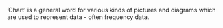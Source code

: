 ’Chart’ is a general word for various kinds of pictures and diagrams
which are used to represent data - often frequency data.
